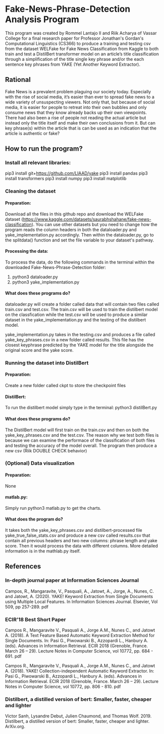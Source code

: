 # Fake-News-Phrase-Detection Analysis Program

This program was created by Rommel Lantajo II and Riik Acharya of Vassar College for a final research paper for Professor Jonathan's Gordan's Computational Linguistics (CS366) to produce a training and testing csv from the dataset WELFake for Fake News Classification from Kaggle to both train and test a DistilBert transformer model on an article’s title classification through a simplification of the title single key phrase and/or the each sentence key phrases from YAKE (Yet Another Keyword Extractor).

## Rational
Fake News is a prevalent problem plaguing our society today. Especially with the rise of social media, it’s easier than ever to spread fake news to a wide variety of unsuspecting viewers. Not only that, but because of social media, it is easier for people to retreat into their own bubbles and only consume news that they know already backs up their own viewpoints. There had also been a rise of people not reading the actual article but instead only the title itself and make their own conclusions from it. But can key phrase(s) within the article that is can be used as an indication that the article is authentic or fake? 

## How to run the program?
### Install all relevant libraries:
pip3 install git+https://github.com/LIAAD/yake
pip3 install pandas
pip3 install transformers
pip3 install numpy
pip3 install matplotlib

### Cleaning the dataset
#### Preparation:
Download all the files in this github repo and download the WELFake dataset (https://www.kaggle.com/datasets/saurabhshahane/fake-news-classification). You can use other datasets but you need to change how the program reads the column headers in both the dataloader.py and yake_implementation.py accordingly. Then within the dataloader.py, go to the splitdata() function and set the file variable to your dataset's pathway.
#### Processing the data:
To process the data, do the following commands in the terminal within the downloaded Fake-News-Phrase-Detection folder:
1) python3 dataloader.py
2) python3 yake_implementation.py
#### What does these programs do?
dataloader.py will create a folder called data that will contain two files called train.csv and test.csv. The train.csv will be used to train the distilbert model on the classfication while the test.csv will be used to produce a similar dataset in the yake_implementation.py and the testing of the distilbert model.

yake_implementation.py takes in the testing.csv and produces a file called yake_key_phrases.csv in a new folder called results. This file has the closest keyphrase predicted by the YAKE model for the title alongside the original score and the yake score. 

### Running the dataset into DistilBert
#### Preparation:
Create a new folder called ckpt to store the checkpoint files
#### DistilBert:
To run the distilbert model simply type in the terminal:
python3 distilBert.py
#### What does these programs do?
The DistilBert model will first train on the train.csv and then on both the yake_key_phrases.csv and the test.csv. The reason why we test both files is because we can examine the performace of the classification of both files and testing the accuracy of the model overall. The program then produce a new csv (Riik DOUBLE CHECK behavior) 

### (Optional) Data visualization
#### Preparation:
None
#### matlab.py:
Simply run python3 matlab.py to get the charts.
#### What does the program do?
It takes both the yake_key_phrases.csv and distilbert-processed file yake_true_false_stats.csv and produce a new csv called results.csv that contain all previous headers and two new columns: phrase length and yake score. Then it would process the data with different columns. More detailed information is in the mathlab.py itself.


## References 
### In-depth journal paper at Information Sciences Journal

Campos, R., Mangaravite, V., Pasquali, A., Jatowt, A., Jorge, A., Nunes, C. and Jatowt, A. (2020). YAKE! Keyword Extraction from Single Documents using Multiple Local Features. In Information Sciences Journal. Elsevier, Vol 509, pp 257-289. pdf

### ECIR'18 Best Short Paper

Campos R., Mangaravite V., Pasquali A., Jorge A.M., Nunes C., and Jatowt A. (2018). A Text Feature Based Automatic Keyword Extraction Method for Single Documents. In: Pasi G., Piwowarski B., Azzopardi L., Hanbury A. (eds). Advances in Information Retrieval. ECIR 2018 (Grenoble, France. March 26 – 29). Lecture Notes in Computer Science, vol 10772, pp. 684 - 691. pdf

Campos R., Mangaravite V., Pasquali A., Jorge A.M., Nunes C., and Jatowt A. (2018). YAKE! Collection-independent Automatic Keyword Extractor. In: Pasi G., Piwowarski B., Azzopardi L., Hanbury A. (eds). Advances in Information Retrieval. ECIR 2018 (Grenoble, France. March 26 – 29). Lecture Notes in Computer Science, vol 10772, pp. 806 - 810. pdf

### Distilbert, a distilled version of bert: Smaller, faster, cheaper and lighter
Victor Sanh, Lysandre Debut, Julien Chaumond, and Thomas Wolf. 2019. Distilbert, a distilled version of bert: Smaller, faster, cheaper and lighter. ArXiv.org.
